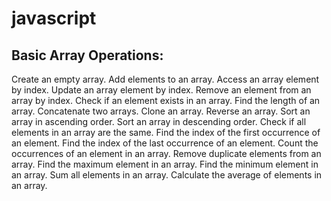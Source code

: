 # javascript

## Basic Array Operations:

Create an empty array.
Add elements to an array.
Access an array element by index.
Update an array element by index.
Remove an element from an array by index.
Check if an element exists in an array.
Find the length of an array.
Concatenate two arrays.
Clone an array.
Reverse an array.
Sort an array in ascending order.
Sort an array in descending order.
Check if all elements in an array are the same.
Find the index of the first occurrence of an element.
Find the index of the last occurrence of an element.
Count the occurrences of an element in an array.
Remove duplicate elements from an array.
Find the maximum element in an array.
Find the minimum element in an array.
Sum all elements in an array.
Calculate the average of elements in an array.
